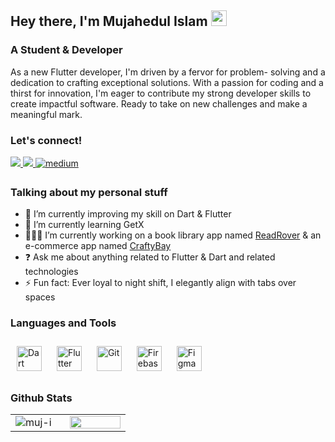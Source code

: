 ## Hey there, I'm  Mujahedul Islam <img src="https://media.giphy.com/media/hvRJCLFzcasrR4ia7z/giphy.gif" height="25px" width="25px">  
### A Student & Developer

As a new Flutter developer, I'm driven by a fervor for problem- solving and a dedication to crafting exceptional solutions. With a passion for coding and a thirst for innovation, I'm eager to contribute my strong developer skills to create impactful software. Ready to take on new challenges and make a meaningful mark. 

### Let's connect!
<div align="left">

<a href="https://www.linkedin.com/in/mujahedul-islam-2b3527277/">
    <img src="https://img.shields.io/badge/linkedin-%230077B5.svg?&style=for-the-badge&logo=linkedin&logoColor=white" />
</a>

<a href="https://wa.me/message/MZS4ZRNJ4DMSP1">
    <img src="https://img.shields.io/badge/WhatsApp-00C300?style=for-the-badge&logo=whatsapp&logoColor=white" />
</a>

<a href="https://medium.com/@muj-i">
    <img src=https://img.shields.io/badge/medium-%23292929.svg?&style=for-the-badge&logo=medium&logoColor=white alt=medium style="margin-bottom: 5px;"/>
</a>

<!--
<a href="https://stackoverflow.com/users/22251278/mujahedul-islam">
    <img src="https://img.shields.io/badge/Stack_Overflow-FE7A16?style=for-the-badge&logo=stack-overflow&logoColor=white" />
</a>
-->

</div>
  

### Talking about my personal stuff
- 🔭 I’m currently improving my skill on Dart & Flutter
- 🌱 I’m currently learning GetX
- 🧑🏻‍💻 I’m currently working on a book library app named [ReadRover](https://github.com/muj-i/read_rover) & an e-commerce app named [CraftyBay](https://github.com/muj-i/crafty_bay)
- ❓ Ask me about anything related to Flutter & Dart and related technologies
- ⚡ Fun fact: Ever loyal to night shift, I elegantly align with tabs over spaces
<!--
- ✍ Technical writer at [Medium][medium]
- 📱 First Live app on Play Store [Holy Qur'an App][quran]
- ✨ I'm learning Flutter, Web scrapping, Automations etc.
- 🎮 COD Modern Warfare 1 Multiplayer
- 📄 Live [Portfolio][profile]
- 🎨 [Dribbble][dribbble] profile
-->


### Languages and Tools  
<div align="left">
  <p float="left">
    <a href="https://dart.dev/" target="_blank"><img style="margin: 10px" src="https://profilinator.rishav.dev/skills-assets/dartlang-icon.svg" alt="Dart" height="40" /></a>    
    <a href="https://flutter.dev/" target="_blank"><img style="margin: 10px" src="https://profilinator.rishav.dev/skills-assets/flutterio-icon.svg" alt="Flutter" height="40" /></a>
    <a href="https://github.com/" target="_blank"><img style="margin: 10px" src="https://profilinator.rishav.dev/skills-assets/git-scm-icon.svg" alt="Git" height="40" /></a>
    <a href="https://firebase.google.com/" target="_blank"><img style="margin: 10px" src="https://profilinator.rishav.dev/skills-assets/firebase.png" alt="Firebase" height="40" /></a>
    <a href="https://www.figma.com/" target="_blank"><img style="margin: 10px" src="https://profilinator.rishav.dev/skills-assets/figma-icon.svg" alt="Figma" height="40" /></a>
    <!--
    <a href="https://www.cprogramming.com/" target="_blank"><img style="margin: 10px" src="https://profilinator.rishav.dev/skills-assets/c-original.svg" alt="C" height="40" /></a>
    <a href="https://docs.microsoft.com/en-us/dotnet/csharp/" target="_blank"><img style="margin: 10px" src="https://profilinator.rishav.dev/skills-assets/csharp-original.svg" alt="C#" height="40" /></a>
    <a href="https://www.python.org/" target="_blank"><img style="margin: 10px" src="https://profilinator.rishav.dev/skills-assets/python-original.svg" alt="Python" height="40" /></a>
    -->
  </p>
</div>


### Github Stats  
<table><tr><td valign="top" width="40%">
    
<img align="center" src="https://github-readme-stats.vercel.app/api/top-langs?username=muj-i&theme=gotham&show_icons=true&locale=en&layout=compact&hide_border=true" alt="muj-i" />

</td><td valign="top" width="45%">
    
<img src="https://github-readme-stats.vercel.app/api?username=muj-i&theme=gotham&show_icons=true&count_private=true&hide_border=true" align="left" style="width: 100%" />

</td></tr></table> 
<!--img align="center" alt="GIF" src="code1.gif" width="900" height="300" /-->




